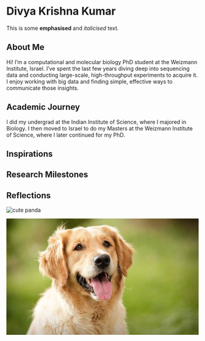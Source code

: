# Divya Krishna Kumar

This is some **emphasised** and _italicised_ text.

## About Me
Hi! I’m a computational and molecular biology PhD student at the Weizmann Institute, Israel. I’ve spent the last few years diving deep into sequencing data and conducting large-scale, high-throughput experiments to acquire it. I enjoy working with big data and finding simple, effective ways to communicate those insights.

## Academic Journey
I did my undergrad at the Indian Institute of Science, where I majored in Biology. I then moved to Israel to do my Masters at the Weizmann Institute of Science, where I later continued for my PhD. 

## Inspirations

## Research Milestones

## Reflections

![cute panda](https://media.istockphoto.com/id/523761634/photo/cute-panda-bear-climbing-in-tree.jpg?s=1024x1024&w=is&k=20&c=lPEeunHgg_aSKS-Cj-c7jrGoSxi4B7NgvwRTigMXLMs=)


![cute dog](dogpicture.jpg)
